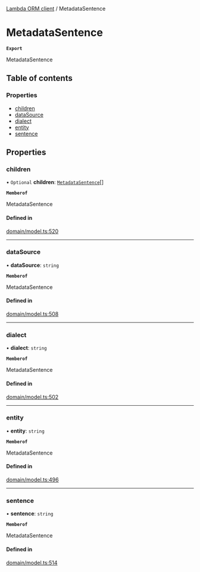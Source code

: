 [Lambda ORM client](../README.md) / MetadataSentence

# MetadataSentence

**`Export`**

MetadataSentence

## Table of contents

### Properties

- [children](MetadataSentence.md#children)
- [dataSource](MetadataSentence.md#datasource)
- [dialect](MetadataSentence.md#dialect)
- [entity](MetadataSentence.md#entity)
- [sentence](MetadataSentence.md#sentence)

## Properties

### children

• `Optional` **children**: [`MetadataSentence`](MetadataSentence.md)[]

**`Memberof`**

MetadataSentence

#### Defined in

[domain/model.ts:520](https://github.com/FlavioLionelRita/lambdaorm-client-node/blob/1ad40ad/src/lib/domain/model.ts#L520)

___

### dataSource

• **dataSource**: `string`

**`Memberof`**

MetadataSentence

#### Defined in

[domain/model.ts:508](https://github.com/FlavioLionelRita/lambdaorm-client-node/blob/1ad40ad/src/lib/domain/model.ts#L508)

___

### dialect

• **dialect**: `string`

**`Memberof`**

MetadataSentence

#### Defined in

[domain/model.ts:502](https://github.com/FlavioLionelRita/lambdaorm-client-node/blob/1ad40ad/src/lib/domain/model.ts#L502)

___

### entity

• **entity**: `string`

**`Memberof`**

MetadataSentence

#### Defined in

[domain/model.ts:496](https://github.com/FlavioLionelRita/lambdaorm-client-node/blob/1ad40ad/src/lib/domain/model.ts#L496)

___

### sentence

• **sentence**: `string`

**`Memberof`**

MetadataSentence

#### Defined in

[domain/model.ts:514](https://github.com/FlavioLionelRita/lambdaorm-client-node/blob/1ad40ad/src/lib/domain/model.ts#L514)
